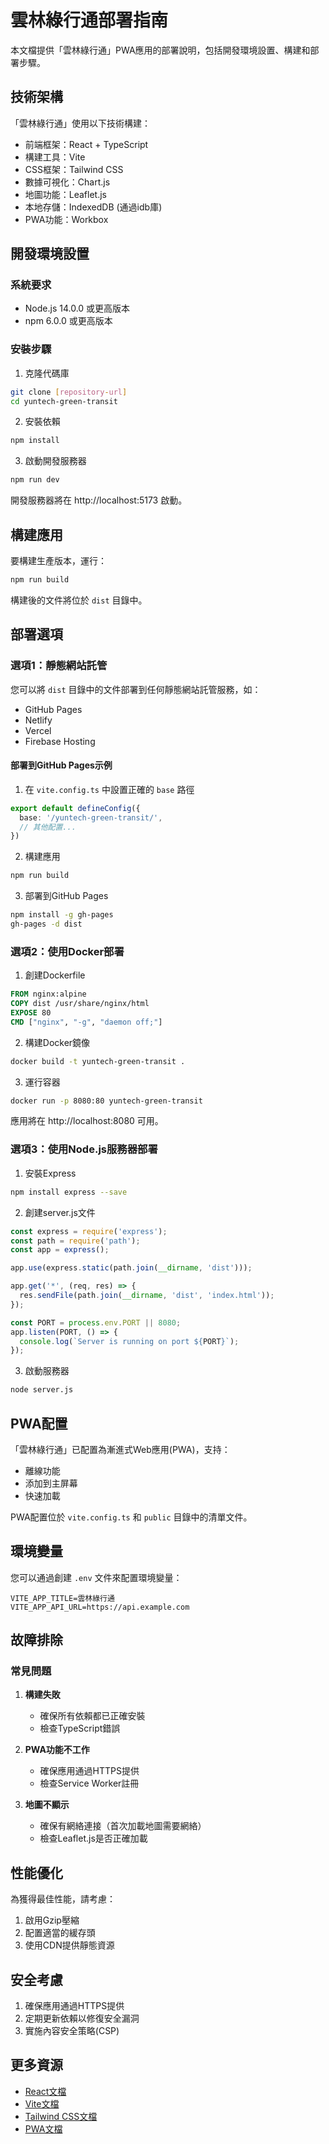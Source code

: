 # 雲林綠行通部署指南

本文檔提供「雲林綠行通」PWA應用的部署說明，包括開發環境設置、構建和部署步驟。

## 技術架構

「雲林綠行通」使用以下技術構建：

- 前端框架：React + TypeScript
- 構建工具：Vite
- CSS框架：Tailwind CSS
- 數據可視化：Chart.js
- 地圖功能：Leaflet.js
- 本地存儲：IndexedDB (通過idb庫)
- PWA功能：Workbox

## 開發環境設置

### 系統要求

- Node.js 14.0.0 或更高版本
- npm 6.0.0 或更高版本

### 安裝步驟

1. 克隆代碼庫
```bash
git clone [repository-url]
cd yuntech-green-transit
```

2. 安裝依賴
```bash
npm install
```

3. 啟動開發服務器
```bash
npm run dev
```

開發服務器將在 http://localhost:5173 啟動。

## 構建應用

要構建生產版本，運行：

```bash
npm run build
```

構建後的文件將位於 `dist` 目錄中。

## 部署選項

### 選項1：靜態網站託管

您可以將 `dist` 目錄中的文件部署到任何靜態網站託管服務，如：

- GitHub Pages
- Netlify
- Vercel
- Firebase Hosting

#### 部署到GitHub Pages示例

1. 在 `vite.config.ts` 中設置正確的 `base` 路徑
```typescript
export default defineConfig({
  base: '/yuntech-green-transit/',
  // 其他配置...
})
```

2. 構建應用
```bash
npm run build
```

3. 部署到GitHub Pages
```bash
npm install -g gh-pages
gh-pages -d dist
```

### 選項2：使用Docker部署

1. 創建Dockerfile
```dockerfile
FROM nginx:alpine
COPY dist /usr/share/nginx/html
EXPOSE 80
CMD ["nginx", "-g", "daemon off;"]
```

2. 構建Docker鏡像
```bash
docker build -t yuntech-green-transit .
```

3. 運行容器
```bash
docker run -p 8080:80 yuntech-green-transit
```

應用將在 http://localhost:8080 可用。

### 選項3：使用Node.js服務器部署

1. 安裝Express
```bash
npm install express --save
```

2. 創建server.js文件
```javascript
const express = require('express');
const path = require('path');
const app = express();

app.use(express.static(path.join(__dirname, 'dist')));

app.get('*', (req, res) => {
  res.sendFile(path.join(__dirname, 'dist', 'index.html'));
});

const PORT = process.env.PORT || 8080;
app.listen(PORT, () => {
  console.log(`Server is running on port ${PORT}`);
});
```

3. 啟動服務器
```bash
node server.js
```

## PWA配置

「雲林綠行通」已配置為漸進式Web應用(PWA)，支持：

- 離線功能
- 添加到主屏幕
- 快速加載

PWA配置位於 `vite.config.ts` 和 `public` 目錄中的清單文件。

## 環境變量

您可以通過創建 `.env` 文件來配置環境變量：

```
VITE_APP_TITLE=雲林綠行通
VITE_APP_API_URL=https://api.example.com
```

## 故障排除

### 常見問題

1. **構建失敗**
   - 確保所有依賴都已正確安裝
   - 檢查TypeScript錯誤

2. **PWA功能不工作**
   - 確保應用通過HTTPS提供
   - 檢查Service Worker註冊

3. **地圖不顯示**
   - 確保有網絡連接（首次加載地圖需要網絡）
   - 檢查Leaflet.js是否正確加載

## 性能優化

為獲得最佳性能，請考慮：

1. 啟用Gzip壓縮
2. 配置適當的緩存頭
3. 使用CDN提供靜態資源

## 安全考慮

1. 確保應用通過HTTPS提供
2. 定期更新依賴以修復安全漏洞
3. 實施內容安全策略(CSP)

## 更多資源

- [React文檔](https://reactjs.org/)
- [Vite文檔](https://vitejs.dev/)
- [Tailwind CSS文檔](https://tailwindcss.com/)
- [PWA文檔](https://web.dev/progressive-web-apps/)
